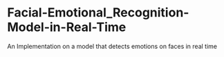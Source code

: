 # Facial-Emotional_Recognition-Model-in-Real-Time
An Implementation on a model that detects emotions on faces in real time
